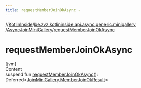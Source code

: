 ```yaml
---
title: requestMemberJoinOkAsync -
---
```

//[KotlinInside](../../index.md)/[be.zvz.kotlininside.api.async.generic.minigallery](../index.md)
/[AsyncJoinMiniGallery](index.md)/[requestMemberJoinOkAsync](request-member-join-ok-async.md)

# requestMemberJoinOkAsync

[jvm]  
Content  
suspend fun [requestMemberJoinOkAsync](request-member-join-ok-async.md)():
Deferred<[JoinMiniGallery.MemberJoinOkResult](../../be.zvz.kotlininside.api.generic.minigallery/-join-mini-gallery/-member-join-ok-result/index.md)>  



